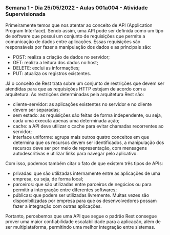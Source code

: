 ### Semana 1 - Dia 25/05/2022 - Aulas 001a004 - Atividade Supervisionada

Primeiramente temos que nos atentar ao conceito de API (Application Program Interface). Sendo assim, uma API pode ser definida como um tipo de software que possui um conjunto de requisições que permite a comunicação de dados entre aplicações.
Essas requisições são responsáveis por fazer a manipulação dos dados e as principais são: 

- POST: realiza a criação de dados no servidor;
- GET: realiza a leitura dos dados no host;
- DELETE: exclui as informações;
- PUT: atualiza os registros existentes.

Já o conceito de Rest trata sobre um conjunto de restrições que devem ser atendidas para que as requisições HTTP estejam de acordo com a arquitetura.
As restrições determinadas pela arquitetura Rest são:

- cliente-servidor: as aplicações existentes no servidor e no cliente devem ser separadas;
- sem estado: as requisições são feitas de forma independente, ou seja, cada uma executa apenas uma determinada ação;
- cache: a API deve utilizar o cache para evitar chamadas recorrentes ao servidor;
- interface uniforme: agrupa mais outros quatro conceitos em que determina que os recursos devem ser identificados, a manipulação dos recursos deve ser por meio de representação, com mensagens autodescritivas e utilizar links para navegar pelo aplicativo.

Com isso, podemos também citar o fato de que existem três tipos de APIs:

- privadas: que são utilizadas internamente entre as aplicações de uma empresa, ou seja, de forma local;
- parceiros: que são utilizadas entre parceiros de negócios ou para permitir a intergração entre diferentes softwares;
- públicas: que podem ser utilizadas livremente. Muitas vezes são disponibilizadas por empresa para que os desenvolvedores possam fazer a integração com outras aplicações.

Portanto, percebemos que uma API que segue o padrão Rest consegue prover uma maior confiabilidade  escalabilidade para a aplicação, além de ser multiplataforma, permitindo uma melhor integração entre sistemas.